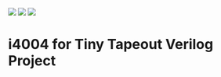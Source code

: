 ![](../../workflows/gds/badge.svg) ![](../../workflows/docs/badge.svg) ![](../../workflows/test/badge.svg)

# i4004 for Tiny Tapeout Verilog Project

